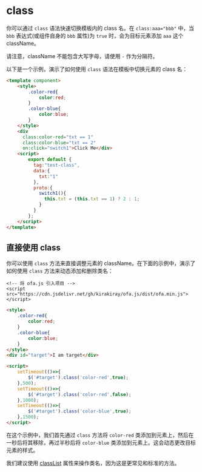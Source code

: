 # class

你可以通过 `class` 语法快速切换模板内的 class 名。在 `class:aaa="bbb"` 中，当 `bbb` 表达式(或组件自身的 `bbb` 属性)为 `true` 时，会为目标元素添加 `aaa` 这个 className。

请注意，className 不能包含大写字母，请使用 `-` 作为分隔符。

以下是一个示例，演示了如何使用 `class` 语法在模板中切换元素的 class 名：

<comp-viewer comp-name="test-class">

```html
<template component>
    <style>
        .color-red{
            color:red;
        }
        .color-blue{
            color:blue;
        }
    </style>
    <div 
      class:color-red="txt == 1" 
      class:color-blue="txt == 2" 
      on:click="switch1">Click Me</div>
    <script>
        export default {
          tag:"test-class",
          data:{
            txt:"1"
          },
          proto:{
            switch1(){
              this.txt = (this.txt == 1) ? 2 : 1;
            }
          }
        };
    </script>
</template>
```

</comp-viewer>

## 直接使用 class

你可以使用 `class` 方法来直接调整元素的 className。在下面的示例中，演示了如何使用 `class` 方法来动态添加和删除类名：

<html-viewer>

```
<!-- 将 ofa.js 引入项目 -->
<script src="https://cdn.jsdelivr.net/gh/kirakiray/ofa.js/dist/ofa.min.js"></script>
```

```html
<style>
    .color-red{
        color:red;
    }
    .color-blue{
        color:blue;
    }
</style>
<div id="target">I am target</div>

<script>
    setTimeout(()=>{
        $('#target').class('color-red',true);
    },500);
    setTimeout(()=>{
        $('#target').class('color-red',false);
    },1000);
    setTimeout(()=>{
        $('#target').class('color-blue',true);
    },1500);
</script>
```

</html-viewer>


在这个示例中，我们首先通过 `class` 方法将 `color-red` 类添加到元素上，然后在一秒后将其移除，再过半秒后将 `color-blue` 类添加到元素上。这会动态更改目标元素的样式。

我们建议使用 [classList](../props/class-list.md) 属性来操作类名，因为这是更常见和标准的方法。
